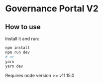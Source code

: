 # Governance Portal V2

## How to use

Install it and run:

```bash
npm install
npm run dev
# or
yarn
yarn dev
```

Requires node version >= v11.15.0
